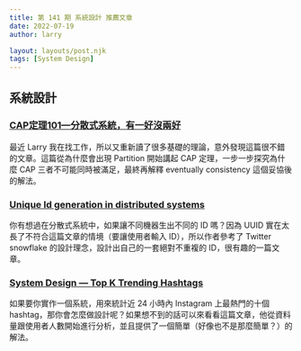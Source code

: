 ```yaml
---
title: 第 141 期 系統設計 推薦文章
date: 2022-07-19
author: larry

layout: layouts/post.njk
tags: [System Design]
---
```


## 系統設計

### [CAP定理101—分散式系統，有一好沒兩好](https://medium.com/%E5%BE%8C%E7%AB%AF%E6%96%B0%E6%89%8B%E6%9D%91/cap%E5%AE%9A%E7%90%86101-3fdd10e0b9a)

最近 Larry 我在找工作，所以又重新讀了很多基礎的理論，意外發現這篇很不錯的文章。這篇從為什麼會出現 Partition 開始講起 CAP 定理，一步一步探究為什麼 CAP 三者不可能同時被滿足，最終再解釋 eventually consistency 這個妥協後的解法。

### [Unique Id generation in distributed systems](https://medium.com/nerd-for-tech/unique-id-generation-in-distributed-systems-6f7aaa39c9af)

你有想過在分散式系統中，如果讓不同機器生出不同的 ID 嗎？因為 UUID 實在太長了不符合這篇文章的情境（要讓使用者輸入 ID），所以作者參考了 Twitter snowflake 的設計理念，設計出自己的一套絕對不重複的 ID，很有趣的一篇文章。

### [System Design — Top K Trending Hashtags](https://mecha-mind.medium.com/system-design-top-k-trending-hashtags-4e12de5bb846)

如果要你實作一個系統，用來統計近 24 小時內 Instagram 上最熱門的十個 hashtag，那你會怎麼做設計呢？如果想不到的話可以來看看這篇文章，他從資料量跟使用者人數開始進行分析，並且提供了一個簡單（好像也不是那麼簡單？）的解法。




